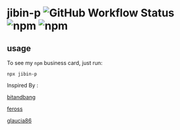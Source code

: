 # jibin-p ![GitHub Workflow Status](https://img.shields.io/github/workflow/status/JIBIN-P/JIBIN-P/Publish?style=for-the-badge) ![npm](https://img.shields.io/npm/dm/jibin-p?style=for-the-badge) ![npm](https://img.shields.io/npm/v/jibin-p?style=for-the-badge)

## usage

To see my `npm` business card, just run:

```
npx jibin-p
```

Inspired By :

  [bitandbang](https://github.com/bnb/bitandbang)

  [feross](https://github.com/feross/feross)

  [glaucia86](https://github.com/glaucia86/glaucia86)